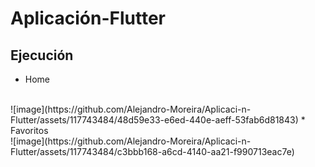 # Aplicación-Flutter
## Ejecución
* Home
<br>
![image](https://github.com/Alejandro-Moreira/Aplicaci-n-Flutter/assets/117743484/48d59e33-e6ed-440e-aeff-53fab6d81843)
* Favoritos
<br>
![image](https://github.com/Alejandro-Moreira/Aplicaci-n-Flutter/assets/117743484/c3bbb168-a6cd-4140-aa21-f990713eac7e)
